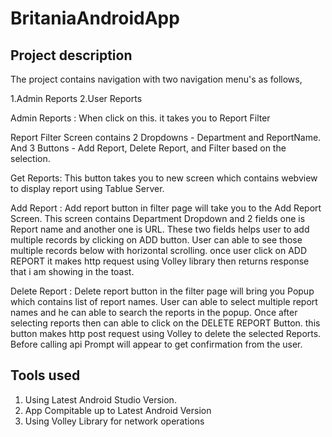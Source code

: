 # BritaniaAndroidApp

## Project description
The project contains navigation with two navigation menu's as follows,

1.Admin Reports
2.User Reports

Admin Reports : When click on this. it takes you to Report Filter

Report Filter Screen contains 2 Dropdowns - Department and ReportName. And 3 Buttons - Add Report, Delete Report, and Filter based on the selection.

Get Reports: This button takes you to new screen which contains webview to display report using Tablue Server.


Add Report : Add report button in filter page will take you to the Add Report Screen. This screen contains Department Dropdown and 2 fields one is Report name and another one is URL. These two fields helps user to add multiple records by clicking on ADD button. User can able to see those multiple records below with horizontal scrolling. once user click on ADD REPORT it makes http request using Volley library then returns response that i am showing in the toast.

Delete Report : Delete report button in the filter page will bring you Popup which contains list of report names. User can able to select multiple report names and he can able to search the reports in the popup. Once after selecting reports then can able to click on the DELETE REPORT Button. this button makes http post request using Volley to delete the selected Reports. Before calling api Prompt will appear to get confirmation from the user.

## Tools used
1. Using Latest Android Studio Version.
2. App Compitable up to Latest Android Version
3. Using Volley Library for network operations

